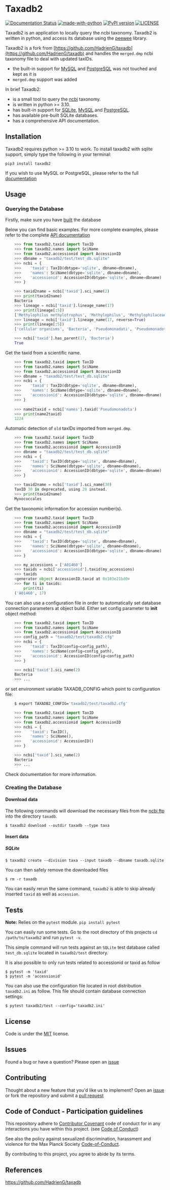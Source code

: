 # Taxadb2

[![Documentation Status](https://readthedocs.org/projects/taxadb2/badge/?version=latest)](http://taxadb.readthedocs.io/en/latest/?badge=latest)
[![made-with-python](https://img.shields.io/badge/made%20with-python3-blue.svg)](https://www.python.org/)
[![PyPI version](https://badge.fury.io/py/taxadb2.svg)](https://pypi.org/project/taxadb2/)
[![LICENSE](https://img.shields.io/badge/license-MIT-lightgrey.svg)](https://github.com/kullrich/taxadb2)

Taxadb2 is an application to locally query the ncbi taxonomy. Taxadb2 is written in python, and access its database using the [peewee](http://peewee.readthedocs.io) library.

Taxadb2 is a fork from [https://github.com/HadrienG/taxadb](https://github.com/HadrienG/taxadb) and handles the `merged.dmp` ncbi taxonomy file to deal with updated taxIDs.

* the built-in support for [MySQL](https://www.mysql.com) and [PostgreSQL](https://www.postgresql.org) was not touched and kept as it is
* `merged.dmp` support was added

In brief Taxadb2:

* is a small tool to query the [ncbi](https://ncbi.nlm.nih.gov/taxonomy) taxonomy.
* is written in python >= 3.10.
* has built-in support for [SQLite](https://www.sqlite.org), [MySQL](https://www.mysql.com) and [PostgreSQL](https://www.postgresql.org).
* has available pre-built SQLite databases.
* has a comprehensive API documentation.


## Installation

Taxadb2 requires python >= 3.10 to work. To install taxadb2 with sqlite support, simply type the following in your terminal:

    pip3 install taxadb2

If you wish to use MySQL or PostgreSQL, please refer to the full [documentation](http://taxadb2.readthedocs.io/en/latest/)

## Usage

### Querying the Database

Firstly, make sure you have [built](#creating-the-database) the database

Below you can find basic examples. For more complete examples, please refer to the complete [API documentation](http://taxadb2.readthedocs.io/en/latest/)

```python
    >>> from taxadb2.taxid import TaxID
    >>> from taxadb2.names import SciName
    >>> from taxadb2.accessionid import AccessionID
    >>> dbname = "taxadb2/test/test_db.sqlite"
    >>> ncbi = {
    >>>    'taxid': TaxID(dbtype='sqlite', dbname=dbname),
    >>>    'names': SciName(dbtype='sqlite', dbname=dbname),
    >>>    'accessionid': AccessionID(dbtype='sqlite', dbname=dbname)
    >>> }

    >>> taxid2name = ncbi['taxid'].sci_name(2)
    >>> print(taxid2name)
    Bacteria
    >>> lineage = ncbi['taxid'].lineage_name(17)
    >>> print(lineage[:5])
    ['Methylophilus methylotrophus', 'Methylophilus', 'Methylophilaceae', 'Nitrosomonadales', 'Betaproteobacteria']
    >>> lineage = ncbi['taxid'].lineage_name(17, reverse=True)
    >>> print(lineage[:5])
    ['cellular organisms', 'Bacteria', 'Pseudomonadati', 'Pseudomonadota', 'Betaproteobacteria']

    >>> ncbi['taxid'].has_parent(17, 'Bacteria')
    True
```

Get the taxid from a scientific name.

```python
    >>> from taxadb2.taxid import TaxID
    >>> from taxadb2.names import SciName
    >>> from taxadb2.accessionid import AccessionID
    >>> dbname = "taxadb2/test/test_db.sqlite"
    >>> ncbi = {
    >>>    'taxid': TaxID(dbtype='sqlite', dbname=dbname),
    >>>    'names': SciName(dbtype='sqlite', dbname=dbname),
    >>>    'accessionid': AccessionID(dbtype='sqlite', dbname=dbname)
    >>> }
    
    >>> name2taxid = ncbi['names'].taxid('Pseudomonadota')
    >>> print(name2taxid)
    1224
```

Automatic detection of `old` taxIDs imported from `merged.dmp`.


```python
    >>> from taxadb2.taxid import TaxID
    >>> from taxadb2.names import SciName
    >>> from taxadb2.accessionid import AccessionID
    >>> dbname = "taxadb2/test/test_db.sqlite"
    >>> ncbi = {
    >>>    'taxid': TaxID(dbtype='sqlite', dbname=dbname),
    >>>    'names': SciName(dbtype='sqlite', dbname=dbname),
    >>>    'accessionid': AccessionID(dbtype='sqlite', dbname=dbname)
    >>> }

    >>> taxid2name = ncbi['taxid'].sci_name(30)
    TaxID 30 is deprecated, using 29 instead.
    >>> print(taxid2name)
    Myxococcales
```

Get the taxonomic information for accession number(s).

```python
    >>> from taxadb2.taxid import TaxID
    >>> from taxadb2.names import SciName
    >>> from taxadb2.accessionid import AccessionID
    >>> dbname = "taxadb2/test/test_db.sqlite"
    >>> ncbi = {
    >>>    'taxid': TaxID(dbtype='sqlite', dbname=dbname),
    >>>    'names': SciName(dbtype='sqlite', dbname=dbname),
    >>>    'accessionid': AccessionID(dbtype='sqlite', dbname=dbname)
    >>> }

    >>> my_accessions = ['A01460']
    >>> taxids = ncbi['accessionid'].taxid(my_accessions)
    >>> taxids
    <generator object AccessionID.taxid at 0x103e21bd0>
    >>> for ti in taxids:
        print(ti)
    ('A01460', 17)
```

You can also use a configuration file in order to automatically set database connection parameters at object build. Either set config parameter to __init__ object method:

```python
    >>> from taxadb2.taxid import TaxID
    >>> from taxadb2.names import SciName
    >>> from taxadb2.accessionid import AccessionID
    >>> config_path = "taxadb2/test/taxadb2.cfg"
    >>> ncbi = {
    >>>    'taxid': TaxID(config=config_path),
    >>>    'names': SciName(config=config_path),
    >>>    'accessionid': AccessionID(config=config_path)
    >>> }

    >>> ncbi['taxid'].sci_name(2)
    Bacteria
    >>> ...
```

or set environment variable TAXADB_CONFIG which point to configuration file:

```bash
    $ export TAXADB2_CONFIG='taxadb2/test/taxadb2.cfg'
```

```python
    >>> from taxadb2.taxid import TaxID
    >>> from taxadb2.names import SciName
    >>> from taxadb2.accessionid import AccessionID
    >>> ncbi = {
    >>>    'taxid': TaxID(),
    >>>    'names': SciName(),
    >>>    'accessionid': AccessionID()
    >>> }

    >>> ncbi['taxid'].sci_name(2)
    Bacteria
    >>> ...
```

Check documentation for more information.

### Creating the Database

#### Download data

The following commands will download the necessary files from the [ncbi ftp](https://ftp.ncbi.nlm.nih.gov/) into the directory `taxadb`.
```
$ taxadb2 download --outdir taxadb --type taxa
```

#### Insert data

##### SQLite

```
$ taxadb2 create --division taxa --input taxadb --dbname taxadb.sqlite
```
You can then safely remove the downloaded files
```
$ rm -r taxadb
```

You can easily rerun the same command, `taxadb2` is able to skip already inserted `taxid` as well as `accession`.

## Tests

**Note:** Relies on the `pytest` module. `pip install pytest`

You can easily run some tests. Go to the root directory of this projects `cd /path/to/taxadb2` and run
`pytest -v`.

This simple command will run tests against an `SQLite` test database called `test_db.sqlite` located in `taxadb2/test`
directory.

It is also possible to only run tests related to accessionid or taxid as follow
```
$ pytest -m 'taxid'
$ pytest -m 'accessionid'
```

You can also use the configuration file located in root distribution `taxadb2.ini` as follow. This file should contain
database connection settings:
```
$ pytest taxadb2/test --config='taxadb2.ini'
```

## License

Code is under the [MIT](LICENSE) license.

## Issues

Found a bug or have a question? Please open an [issue](https://github.com/kullrich/taxadb2/issues)

## Contributing

Thought about a new feature that you'd like us to implement? Open an [issue](https://github.com/kullrich/taxadb2/issues) or fork the repository and submit a [pull request](https://github.com/kullrich/taxadb2/pulls)

## Code of Conduct - Participation guidelines

This repository adhere to [Contributor Covenant](http://contributor-covenant.org) code of conduct for in any interactions you have within this project. (see [Code of Conduct](https://github.com/kullrich/taxadb2/blob/devel/CODE_OF_CONDUCT.md))

See also the policy against sexualized discrimination, harassment and violence for the Max Planck Society [Code-of-Conduct](https://www.mpg.de/11961177/code-of-conduct-en.pdf).

By contributing to this project, you agree to abide by its terms.

## References

https://github.com/HadrienG/taxadb

